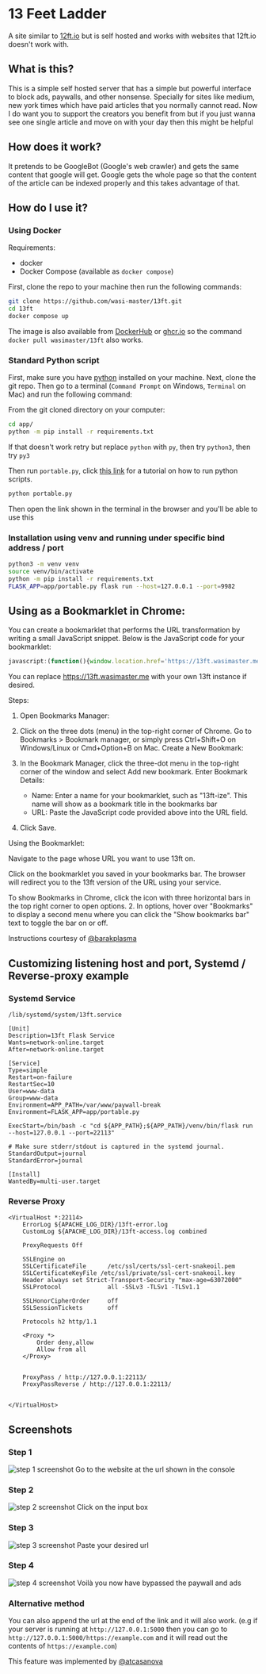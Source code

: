# 13 Feet Ladder

A site similar to [12ft.io](https://12ft.io) but is self hosted and works with websites that 12ft.io doesn't work with.

## What is this?

This is a simple self hosted server that has a simple but powerful interface to block ads, paywalls, and other nonsense. Specially for sites like medium, new york times which have paid articles that you normally cannot read. Now I do want you to support the creators you benefit from but if you just wanna see one single article and move on with your day then this might be helpful

## How does it work?

It pretends to be GoogleBot (Google's web crawler) and gets the same content that google will get. Google gets the whole page so that the content of the article can be indexed properly and this takes advantage of that.

## How do I use it?

### Using Docker

Requirements:
- docker
- Docker Compose (available as `docker compose`)

First, clone the repo to your machine then run the following commands:

```sh
git clone https://github.com/wasi-master/13ft.git
cd 13ft
docker compose up
```

The image is also available from [DockerHub](https://hub.docker.com/r/wasimaster/13ft "docker pull wasimaster/13ft") or [ghcr.io](https://github.com/wasi-master/13ft/pkgs/container/13ft "docker pull ghcr.io/wasi-master/13ft:0.2.3") so the command `docker pull wasimaster/13ft` also works.

### Standard Python script

First, make sure you have [python](https://python.org) installed on your machine. Next, clone the git repo. Then go to a terminal (`Command Prompt` on Windows, `Terminal` on Mac) and run the following command:

From the git cloned directory on your computer:

```sh
cd app/
python -m pip install -r requirements.txt
```

If that doesn't work retry but replace `python` with `py`, then try `python3`, then try `py3`

Then run `portable.py`, click [this link](https://realpython.com/run-python-scripts/) for a tutorial on how to run python scripts.

```sh
python portable.py
```

Then open the link shown in the terminal in the browser and you'll be able to use this

### Installation using venv and running under specific bind address / port

```sh
python3 -m venv venv
source venv/bin/activate
python -m pip install -r requirements.txt
FLASK_APP=app/portable.py flask run --host=127.0.0.1 --port=9982
```


## Using as a Bookmarklet in Chrome:

You can create a bookmarklet that performs the URL transformation by writing a small JavaScript snippet. Below is the JavaScript code for your bookmarklet:
```javascript
javascript:(function(){window.location.href='https://13ft.wasimaster.me/'+encodeURIComponent(window.location.href);})();
```
You can replace https://13ft.wasimaster.me with your own 13ft instance if desired.

Steps:
1. Open Bookmarks Manager:

2. Click on the three dots (menu) in the top-right corner of Chrome.
Go to Bookmarks > Bookmark manager, or simply press Ctrl+Shift+O on Windows/Linux or Cmd+Option+B on Mac.
Create a New Bookmark:

3. In the Bookmark Manager, click the three-dot menu in the top-right corner of the window and select Add new bookmark.
Enter Bookmark Details:
    - Name: Enter a name for your bookmarklet, such as "13ft-ize". This name will show as a bookmark title in the bookmarks bar
    - URL: Paste the JavaScript code provided above into the URL field.
4. Click Save.

Using the Bookmarklet:

Navigate to the page whose URL you want to use 13ft on.

Click on the bookmarklet you saved in your bookmarks bar. The browser will redirect you to the 13ft version of the URL using your service.

To show Bookmarks in Chrome, click the icon with three horizontal bars in the top right corner to open options. 2. In options, hover over "Bookmarks" to display a second menu where you can click the "Show bookmarks bar" text to toggle the bar on or off.

Instructions courtesy of [@barakplasma](https://github.com/barakplasma)

## Customizing listening host and port, Systemd / Reverse-proxy example

### Systemd Service

```
/lib/systemd/system/13ft.service
```

```
[Unit]
Description=13ft Flask Service
Wants=network-online.target
After=network-online.target

[Service]
Type=simple
Restart=on-failure
RestartSec=10
User=www-data
Group=www-data
Environment=APP_PATH=/var/www/paywall-break
Environment=FLASK_APP=app/portable.py

ExecStart=/bin/bash -c "cd ${APP_PATH};${APP_PATH}/venv/bin/flask run --host=127.0.0.1 --port=22113"

# Make sure stderr/stdout is captured in the systemd journal.
StandardOutput=journal
StandardError=journal

[Install]
WantedBy=multi-user.target
```

### Reverse Proxy

```
<VirtualHost *:22114>
    ErrorLog ${APACHE_LOG_DIR}/13ft-error.log
    CustomLog ${APACHE_LOG_DIR}/13ft-access.log combined

    ProxyRequests Off

    SSLEngine on
    SSLCertificateFile      /etc/ssl/certs/ssl-cert-snakeoil.pem
    SSLCertificateKeyFile /etc/ssl/private/ssl-cert-snakeoil.key
    Header always set Strict-Transport-Security "max-age=63072000"
    SSLProtocol             all -SSLv3 -TLSv1 -TLSv1.1

    SSLHonorCipherOrder     off
    SSLSessionTickets       off

    Protocols h2 http/1.1

    <Proxy *>
        Order deny,allow
        Allow from all
    </Proxy>


    ProxyPass / http://127.0.0.1:22113/
    ProxyPassReverse / http://127.0.0.1:22113/


</VirtualHost>
```

## Screenshots

### Step 1

![step 1 screenshot](screenshots/step-1.png)
Go to the website at the url shown in the console

### Step 2

![step 2 screenshot](screenshots/step-2.png)
Click on the input box

### Step 3

![step 3 screenshot](screenshots/step-3.png)
Paste your desired url

### Step 4

![step 4 screenshot](screenshots/step-4.gif)
Voilà you now have bypassed the paywall and ads

### Alternative method

You can also append the url at the end of the link and it will also work. (e.g if your server is running at `http://127.0.0.1:5000` then you can go to `http://127.0.0.1:5000/https://example.com` and it will read out the contents of `https://example.com`)

This feature was implemented by [@atcasanova](https://github.com/atcasanova)
